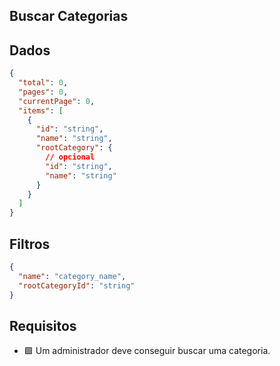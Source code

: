 ## Buscar Categorias

## Dados

```json
{
  "total": 0,
  "pages": 0,
  "currentPage": 0,
  "items": [
    {
      "id": "string",
      "name": "string",
      "rootCategory": {
        // opcional
        "id": "string",
        "name": "string"
      }
    }
  ]
}
```

## Filtros

```json
{
  "name": "category_name",
  "rootCategoryId": "string"
}
```

## Requisitos

- 🟩 Um administrador deve conseguir buscar uma categoria.
